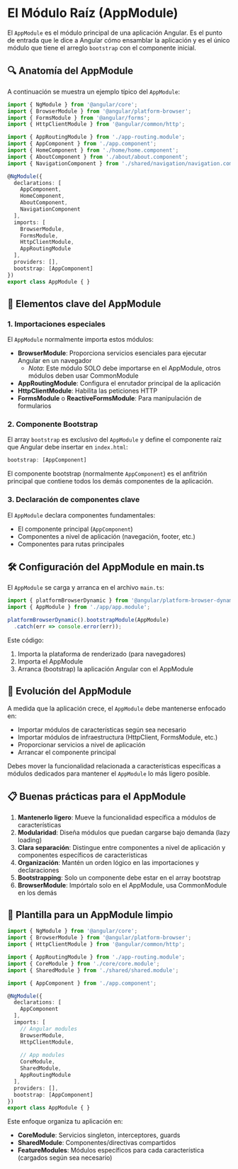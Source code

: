 # El Módulo Raíz (AppModule)

El `AppModule` es el módulo principal de una aplicación Angular. Es el punto de entrada que le dice a Angular cómo ensamblar la aplicación y es el único módulo que tiene el arreglo `bootstrap` con el componente inicial.

## 🔍 Anatomía del AppModule

A continuación se muestra un ejemplo típico del `AppModule`:

```typescript
import { NgModule } from '@angular/core';
import { BrowserModule } from '@angular/platform-browser';
import { FormsModule } from '@angular/forms';
import { HttpClientModule } from '@angular/common/http';

import { AppRoutingModule } from './app-routing.module';
import { AppComponent } from './app.component';
import { HomeComponent } from './home/home.component';
import { AboutComponent } from './about/about.component';
import { NavigationComponent } from './shared/navigation/navigation.component';

@NgModule({
  declarations: [
    AppComponent,
    HomeComponent,
    AboutComponent,
    NavigationComponent
  ],
  imports: [
    BrowserModule,
    FormsModule,
    HttpClientModule,
    AppRoutingModule
  ],
  providers: [],
  bootstrap: [AppComponent]
})
export class AppModule { }
```

## 🧩 Elementos clave del AppModule

### 1. Importaciones especiales

El `AppModule` normalmente importa estos módulos:

- **BrowserModule**: Proporciona servicios esenciales para ejecutar Angular en un navegador
  - *Nota*: Este módulo SOLO debe importarse en el AppModule, otros módulos deben usar CommonModule
- **AppRoutingModule**: Configura el enrutador principal de la aplicación
- **HttpClientModule**: Habilita las peticiones HTTP
- **FormsModule** o **ReactiveFormsModule**: Para manipulación de formularios

### 2. Componente Bootstrap

El array `bootstrap` es exclusivo del `AppModule` y define el componente raíz que Angular debe insertar en `index.html`:

```typescript
bootstrap: [AppComponent]
```

El componente bootstrap (normalmente `AppComponent`) es el anfitrión principal que contiene todos los demás componentes de la aplicación.

### 3. Declaración de componentes clave

El `AppModule` declara componentes fundamentales:

- El componente principal (`AppComponent`)
- Componentes a nivel de aplicación (navegación, footer, etc.)
- Componentes para rutas principales

## 🛠️ Configuración del AppModule en main.ts

El `AppModule` se carga y arranca en el archivo `main.ts`:

```typescript
import { platformBrowserDynamic } from '@angular/platform-browser-dynamic';
import { AppModule } from './app/app.module';

platformBrowserDynamic().bootstrapModule(AppModule)
  .catch(err => console.error(err));
```

Este código:
1. Importa la plataforma de renderizado (para navegadores)
2. Importa el AppModule
3. Arranca (bootstrap) la aplicación Angular con el AppModule

## 🔄 Evolución del AppModule

A medida que la aplicación crece, el `AppModule` debe mantenerse enfocado en:

- Importar módulos de características según sea necesario
- Importar módulos de infraestructura (HttpClient, FormsModule, etc.)
- Proporcionar servicios a nivel de aplicación
- Arrancar el componente principal

Debes mover la funcionalidad relacionada a características específicas a módulos dedicados para mantener el `AppModule` lo más ligero posible.

## 📋 Buenas prácticas para el AppModule

1. **Mantenerlo ligero**: Mueve la funcionalidad específica a módulos de características
2. **Modularidad**: Diseña módulos que puedan cargarse bajo demanda (lazy loading)
3. **Clara separación**: Distingue entre componentes a nivel de aplicación y componentes específicos de características
4. **Organización**: Mantén un orden lógico en las importaciones y declaraciones
5. **Bootstrapping**: Solo un componente debe estar en el array bootstrap
6. **BrowserModule**: Impórtalo solo en el AppModule, usa CommonModule en los demás

## 📄 Plantilla para un AppModule limpio

```typescript
import { NgModule } from '@angular/core';
import { BrowserModule } from '@angular/platform-browser';
import { HttpClientModule } from '@angular/common/http';

import { AppRoutingModule } from './app-routing.module';
import { CoreModule } from './core/core.module';
import { SharedModule } from './shared/shared.module';

import { AppComponent } from './app.component';

@NgModule({
  declarations: [
    AppComponent
  ],
  imports: [
    // Angular modules
    BrowserModule,
    HttpClientModule,
    
    // App modules
    CoreModule,
    SharedModule,
    AppRoutingModule
  ],
  providers: [],
  bootstrap: [AppComponent]
})
export class AppModule { }
```

Este enfoque organiza tu aplicación en:
- **CoreModule**: Servicios singleton, interceptores, guards
- **SharedModule**: Componentes/directivas compartidos
- **FeatureModules**: Módulos específicos para cada característica (cargados según sea necesario)

